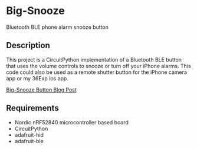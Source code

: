 # Big-Snooze
Bluetooth BLE phone alarm snooze button

## Description
This project is a CircuitPython implementation of a Bluetooth BLE button that uses the volume controls to snooze or turn off your iPhone alarms. This code could also be used as a remote shutter button for the iPhone camera app or my 36Exp ios app.

[Big-Snooze Button Blog Post](teaandtechtime.com/bluetooth-snooze-button-for-iphone)

## Requirements
* Nordic nRF52840 microcontroller based board
* CircuitPython 
* adafruit-hid
* adafruit-ble

